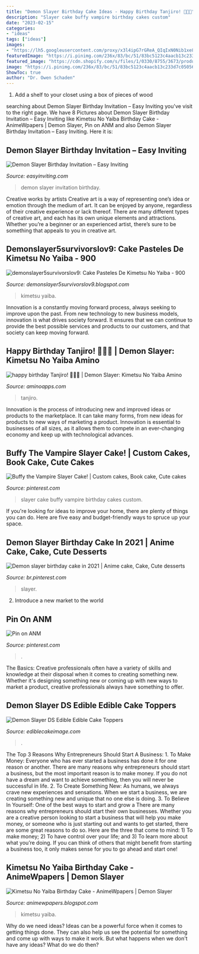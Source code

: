 ```yaml
---
title: "Demon Slayer Birthday Cake Ideas - Happy Birthday Tanjiro! 🎉🎂🍰"
description: "Slayer cake buffy vampire birthday cakes custom"
date: "2023-02-15"
categories:
- "ideas"
tags: ["ideas"]
images:
- "https://lh5.googleusercontent.com/proxy/x3l4ipG7rGReA_QIqIxN0Nib1xe8P9WH0a2tU3CuCvxw6Xn0sg_P60IAL26pp8JRVlIqLuNvNosX8oX3PLsJNWCVPvPRE9cpw8Aa7aau2WzocMrDNzSfTrJdqA=w1200-h630-p-k-no-nu"
featuredImage: "https://i.pinimg.com/236x/83/bc/51/83bc5123c4aacb13c233d7c050569be9.jpg?nii=t"
featured_image: "https://cdn.shopify.com/s/files/1/0330/8755/3673/products/demon-slayer-birthday-invitation-editable_grande.jpg?v=1616021896"
image: "https://i.pinimg.com/236x/83/bc/51/83bc5123c4aacb13c233d7c050569be9.jpg?nii=t"
ShowToc: true
author: "Dr. Owen Schaden"
---
```



1. Add a shelf to your closet using a box of pieces of wood 

	

		
searching about Demon Slayer Birthday Invitation – Easy Inviting you've visit to the right page. We have 8 Pictures about Demon Slayer Birthday Invitation – Easy Inviting like Kimetsu No Yaiba Birthday Cake - AnimeWpapers | Demon Slayer, Pin on ANM and also Demon Slayer Birthday Invitation – Easy Inviting. Here it is:
		
    
## Demon Slayer Birthday Invitation – Easy Inviting

<img loading=lazy src="https://cdn.shopify.com/s/files/1/0330/8755/3673/products/demon-slayer-birthday-invitation-editable_grande.jpg?v=1616021896" onerror="this.onerror=null;this.src='https://tse2.mm.bing.net/th?id=OIP.TuZ2VByhT0EnlH5BiWFaVQHaHa&amp;pid=15.1';" alt="Demon Slayer Birthday Invitation – Easy Inviting">

_Source: easyinviting.com_

>demon slayer invitation birthday. 

	

Creative works by artists
Creative art is a way of representing one’s idea or emotion through the medium of art. It can be enjoyed by anyone, regardless of their creative experience or lack thereof. There are many different types of creative art, and each has its own unique elements and attractions. Whether you’re a beginner or an experienced artist, there’s sure to be something that appeals to you in creative art.

    
## Demonslayer5survivorslov9: Cake Pasteles De Kimetsu No Yaiba - 900

<img loading=lazy src="https://i.pinimg.com/originals/55/7d/01/557d017eca75c8b48153eaccf380a1d8.jpg" onerror="this.onerror=null;this.src='https://tse4.mm.bing.net/th?id=OIP.MBUhrVGvexsQVTegliacQwHaJ6&amp;pid=15.1';" alt="demonslayer5survivorslov9: Cake Pasteles De Kimetsu No Yaiba - 900">

_Source: demonslayer5survivorslov9.blogspot.com_

>kimetsu yaiba. 

	

Innovation is a constantly moving forward process, always seeking to improve upon the past. From new technology to new business models, innovation is what drives society forward. It ensures that we can continue to provide the best possible services and products to our customers, and that society can keep moving forward.

    
## Happy Birthday Tanjiro! 🎉🎂🍰 | Demon Slayer: Kimetsu No Yaiba Amino

<img loading=lazy src="http://pm1.narvii.com/7620/ca1b929f46b3344d3e973914c243c2e41b54e467r1-800-1250v2_uhq.jpg" onerror="this.onerror=null;this.src='https://tse2.mm.bing.net/th?id=OIP.loerNFs07cfktnnJ4hnMiAHaLk&amp;pid=15.1';" alt="happy birthday Tanjiro! 🎉🎂🍰 | Demon Slayer: Kimetsu No Yaiba Amino">

_Source: aminoapps.com_

>tanjiro. 

	

Innovation is the process of introducing new and improved ideas or products to the marketplace. It can take many forms, from new ideas for products to new ways of marketing a product. Innovation is essential to businesses of all sizes, as it allows them to compete in an ever-changing economy and keep up with technological advances.

    
## Buffy The Vampire Slayer Cake! | Custom Cakes, Book Cake, Cute Cakes

<img loading=lazy src="https://i.pinimg.com/originals/a4/ad/05/a4ad05b4a6435d4e76a5d7a71d4506c0.jpg" onerror="this.onerror=null;this.src='https://tse2.mm.bing.net/th?id=OIP.GRcApk-Vqsox2kHSgv2tHgHaLH&amp;pid=15.1';" alt="Buffy the Vampire Slayer Cake! | Custom cakes, Book cake, Cute cakes">

_Source: pinterest.com_

>slayer cake buffy vampire birthday cakes custom. 

	

If you're looking for ideas to improve your home, there are plenty of things you can do. Here are five easy and budget-friendly ways to spruce up your space.

    
## Demon Slayer Birthday Cake In 2021 | Anime Cake, Cake, Cute Desserts

<img loading=lazy src="https://i.pinimg.com/236x/83/bc/51/83bc5123c4aacb13c233d7c050569be9.jpg?nii=t" onerror="this.onerror=null;this.src='https://tse3.mm.bing.net/th?id=OIP.HQJcKKc9-kxpF_UHZj4eUgAAAA&amp;pid=15.1';" alt="Demon slayer birthday cake in 2021 | Anime cake, Cake, Cute desserts">

_Source: br.pinterest.com_

>slayer. 

	

2. Introduce a new market to the world 

    
## Pin On ANM

<img loading=lazy src="https://i.pinimg.com/736x/c4/90/76/c49076d18d6ac47de1f675ee39e2d08f.jpg" onerror="this.onerror=null;this.src='https://tse2.mm.bing.net/th?id=OIP.pR0_CW0wVmsU3FCvEtj88AHaKU&amp;pid=15.1';" alt="Pin on ANM">

_Source: pinterest.com_

>. 

	

The Basics:
Creative professionals often have a variety of skills and knowledge at their disposal when it comes to creating something new. Whether it's designing something new or coming up with new ways to market a product, creative professionals always have something to offer.

    
## Demon Slayer DS Edible Edible Cake Toppers

<img loading=lazy src="https://www.ediblecakeimage.com/pub/media/catalog/product/cache/6d861deb177c5e7f65f58e45e2b34386/d/e/demon_slayer_ds_edible_cake_topper.jpg" onerror="this.onerror=null;this.src='https://tse2.mm.bing.net/th?id=OIP.QwC44ueP-cLqcZekl85ZdQHaJd&amp;pid=15.1';" alt="Demon Slayer DS Edible Edible Cake Toppers">

_Source: ediblecakeimage.com_

>. 

	

The Top 3 Reasons Why Entrepreneurs Should Start A Business: 1. To Make Money: Everyone who has ever started a business has done it for one reason or another. There are many reasons why entrepreneurs should start a business, but the most important reason is to make money. If you do not have a dream and want to achieve something, then you will never be successful in life. 2. To Create Something New: As humans, we always crave new experiences and sensations. When we start a business, we are creating something new and unique that no one else is doing. 3. To Believe In Yourself: One of the best ways to start and grow a
There are many reasons why entrepreneurs should start their own businesses. Whether you are a creative person looking to start a business that will help you make money, or someone who is just starting out and wants to get started, there are some great reasons to do so. Here are the three that come to mind: 1) To make money; 2) To have control over your life; and 3) To learn more about what you’re doing. If you can think of others that might benefit from starting a business too, it only makes sense for you to go ahead and start one!

    
## Kimetsu No Yaiba Birthday Cake - AnimeWpapers | Demon Slayer

<img loading=lazy src="https://lh5.googleusercontent.com/proxy/x3l4ipG7rGReA_QIqIxN0Nib1xe8P9WH0a2tU3CuCvxw6Xn0sg_P60IAL26pp8JRVlIqLuNvNosX8oX3PLsJNWCVPvPRE9cpw8Aa7aau2WzocMrDNzSfTrJdqA=w1200-h630-p-k-no-nu" onerror="this.onerror=null;this.src='https://tse3.mm.bing.net/th?id=OIP.X6Ms20naIJrgEln-fveTugHaGe&amp;pid=15.1';" alt="Kimetsu No Yaiba Birthday Cake - AnimeWpapers | Demon Slayer">

_Source: animewpapers.blogspot.com_

>kimetsu yaiba. 

	

Why do we need ideas?
Ideas can be a powerful force when it comes to getting things done. They can also help us see the potential for something and come up with ways to make it work. But what happens when we don't have any ideas? What do we do then?

